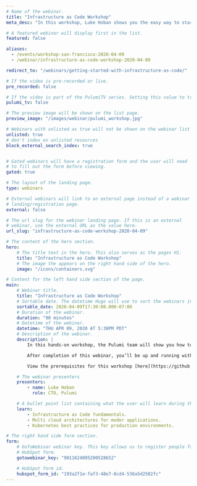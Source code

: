 ```yaml
---
# Name of the webinar.
title: "Infrastructure as Code Workshop"
meta_desc: "In this workshop, Luke Hoban shows you the easy way to start using Infrastructure as Code through hands-on labs."

# A featured webinar will display first in the list.
featured: false

aliases:
  - /events/workshop-san-francisco-2020-04-09
  - /webinar/infrastructure-as-code-workshop-2020-04-09

redirect_to: "/webinars/getting-started-with-infrastructure-as-code/"

# If the video is pre-recorded or live.
pre_recorded: false

# If the video is part of the PulumiTV series. Setting this value to true will list the video in the "PulumiTV" section.
pulumi_tv: false

# The preview image will be shown on the list page.
preview_image: "/images/webinar/pulumi_workshop.jpg"

# Webinars with unlisted as true will not be shown on the webinar list
unlisted: true
# don't index on unlisted resources
block_external_search_index: true


# Gated webinars will have a registration form and the user will need
# to fill out the form before viewing.
gated: true

# The layout of the landing page.
type: webinars

# External webinars will link to an external page instead of a webinar
# landing/registration page.
external: false

# The url slug for the webinar landing page. If this is an external
# webinar, use the external URL as the value here.
url_slug: "infrastructure-as-code-workshop-2020-04-09"

# The content of the hero section.
hero:
    # The title text in the hero. This also serves as the pages H1.
    title: "Infrastructure as Code Workshop"
    # The image the appears on the right hand side of the hero.
    image: "/icons/containers.svg"

# Content for the left hand side section of the page.
main:
    # Webinar title.
    title: "Infrastructure as Code Workshop"
    # Sortable date. The datetime Hugo will use to sort the webinars in date order.
    sortable_date: 2020-04-09T17:30:00.000-07:00
    # Duration of the webinar.
    duration: "90 minutes"
    # Datetime of the webinar.
    datetime: "THU APR 09, 2020 AT 5:30PM PDT"
    # Description of the webinar.
    description: |
        In this hands-on workshop, the Pulumi team will show you how to stand up basic services using Infrastructure as Code (IaC) through a series of hands-on labs. The techniques work for any cloud --- Azure, AWS, and Google Cloud. You’ll be able to leverage your favorite languages including Python, Go, JavaScript, TypeScript, and C# instead of YAML or domain-specific languages.

        After completion of this webinar, you’ll be up and running with IaC fundamentals, modern application architectures across many clouds, and best-practices that are ready for production environments. You’ll also be ready to empower your development teams to be more productive --- continuously deploying both their applications and infrastructure.

        View the prerequisites for this workshop [here](https://github.com/pulumi/infrastructure-as-code-workshop/blob/master/00-installing-prerequisites.md).

    # The webinar presenters
    presenters:
        - name: Luke Hoban
          role: CTO, Pulumi

    # A bullet point list containing what the user will learn during the webinar.
    learn:
        - Infrastructure as Code fundamentals.
        - Multi cloud architectures for moder applications.
        - Kubernetes best practices for production environments.

# The right hand side form section.
form:
    # GoToWebinar webinar key. This key allows us to register people for webinars via the
    # HubSpot form.
    gotowebinar_key: "9011624095200528652"

    # HubSpot form id.
    hubspot_form_id: "193a2f1e-faf3-48e7-8cd4-536a5d2502fc"
---
```

